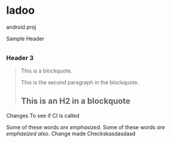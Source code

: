 ladoo
=====

android proj

Sample Header
######


### Header 3

> This is a blockquote.
> 
> This is the second paragraph in the blockquote.
>
> ## This is an H2 in a blockquote


Changes To see if CI is called 

Some of these words *are emphasized*.
Some of these words _are emphasized also_.
 Change made 
Checkskasdasdasd
